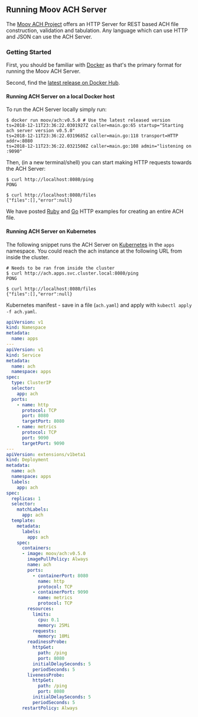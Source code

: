 ## Running Moov ACH Server

The [Moov ACH Project](https://github.com/moov-io/ach) offers an HTTP Server for REST based ACH file construction, validation and tabulation. Any language which can use HTTP and JSON can use the ACH Server.

### Getting Started

First, you should be familiar with [Docker](https://docs.docker.com/get-started/) as that's the primary format for running the Moov ACH Server.

Second, find the [latest release on Docker Hub](https://hub.docker.com/r/moov/ach/tags/).

#### Running ACH Server on a local Docker host

To run the ACH Server locally simply run:

```
$ docker run moov/ach:v0.5.0 # Use the latest released version
ts=2018-12-11T23:36:22.0301927Z caller=main.go:65 startup="Starting ach server version v0.5.0"
ts=2018-12-11T23:36:22.0319685Z caller=main.go:118 transport=HTTP addr=:8080
ts=2018-12-11T23:36:22.0321508Z caller=main.go:108 admin="listening on :9090"
```

Then, (in a new terminal/shell) you can start making HTTP requests towards the ACH Server:

```
$ curl http://localhost:8080/ping
PONG

$ curl http://localhost:8080/files
{"files":[],"error":null}
```

We have posted [Ruby](https://github.com/moov-io/ruby-ach-demo) and [Go](https://github.com/moov-io/ach/blob/master/examples/http/main.go) HTTP examples for creating an entire ACH file.

#### Running ACH Server on Kubernetes

The following snippet runs the ACH Server on [Kubernetes](https://kubernetes.io/docs/tutorials/kubernetes-basics/) in the `apps` namespace. You could reach the ach instance at the following URL from inside the cluster.

```
# Needs to be ran from inside the cluster
$ curl http://ach.apps.svc.cluster.local:8080/ping
PONG

$ curl http://localhost:8080/files
{"files":[],"error":null}
```

Kubernetes manifest - save in a file (`ach.yaml`) and apply with `kubectl apply -f ach.yaml`.

```yaml
apiVersion: v1
kind: Namespace
metadata:
  name: apps
---
apiVersion: v1
kind: Service
metadata:
  name: ach
  namespace: apps
spec:
  type: ClusterIP
  selector:
    app: ach
  ports:
    - name: http
      protocol: TCP
      port: 8080
      targetPort: 8080
    - name: metrics
      protocol: TCP
      port: 9090
      targetPort: 9090
---
apiVersion: extensions/v1beta1
kind: Deployment
metadata:
  name: ach
  namespace: apps
  labels:
    app: ach
spec:
  replicas: 1
  selector:
    matchLabels:
      app: ach
  template:
    metadata:
      labels:
        app: ach
    spec:
      containers:
      - image: moov/ach:v0.5.0
        imagePullPolicy: Always
        name: ach
        ports:
          - containerPort: 8080
            name: http
            protocol: TCP
          - containerPort: 9090
            name: metrics
            protocol: TCP
        resources:
          limits:
            cpu: 0.1
            memory: 25Mi
          requests:
            memory: 10Mi
        readinessProbe:
          httpGet:
            path: /ping
            port: 8080
          initialDelaySeconds: 5
          periodSeconds: 5
        livenessProbe:
          httpGet:
            path: /ping
            port: 8080
          initialDelaySeconds: 5
          periodSeconds: 5
      restartPolicy: Always
```
